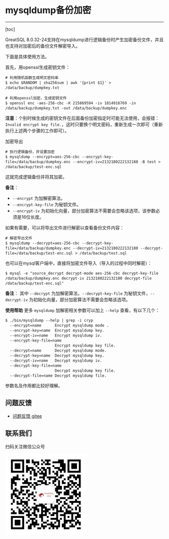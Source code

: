 # mysqldump备份加密
---

[toc]

GreatSQL 8.0.32-24支持在mysqldump进行逻辑备份时产生加密备份文件，并且也支持对加密后的备份文件解密导入。

下面是具体使用方法。

首先，用openssl生成密钥文件：
```
# 利用随机函数生成明文密码串
$ echo $RANDOM | sha256sum | awk '{print $1}' > /data/backup/dumpkey.txt

# 利用openssl加密，生成密钥文件
$ openssl enc -aes-256-cbc -K 215869594 -iv 1814916769 -in /data/backup/dumpkey.txt -out /data/backup/dumpkey.enc
```
**注意**：个别时候生成的密钥文件在后面备份加密指定时可能无法使用，会报错：`Invalid encrypt key file.`，这时只要换个明文密码，重新生成一次即可（重新执行上述两个步骤的工作即可）。

加密导出
```
# 执行逻辑备份，并设置加密
$ mysqldump --encrypt=aes-256-cbc --encrypt-key-file=/data/backup/dumpkey.enc --encrypt-iv=2132180222132180 -B test > /data/backup/test-enc.sql
```
这就完成逻辑备份并将其加密。

**备注**：
- `--encrypt` 为加解密算法。
- `--encrypt-key-file` 为秘钥文件。
- `--encrypt-iv` 为初始化向量，部分加密算法不需要会忽略该选项，该参数必须是16位长度。

如果有需要，可以将导出文件进行解密以查看备份文件内容：
```
# 解密导出文件
$ mysqldump --decrypt=aes-256-cbc --decrypt-key-file=/data/backup/dumpkey.enc --decrypt-iv=2132180222132180 --decrypt-file=/data/backup/test-enc.sql > /data/backup/test.sql
```

也可以在mysql客户端中，直接将加密文件导入（导入的过程中同时解密）：
```
$ mysql -e "source_decrypt decrypt-mode aes-256-cbc decrypt-key-file /data/backup/dumpkey.enc decrypt-iv 2132180222132180 decrypt-file /data/backup/test-enc.sql"
```

**备注**：
其中 `--decrypt` 为加解密算法，`--decrypt-key-file` 为秘钥文件，`--decrypt-iv` 为初始化向量，部分加密算法不需要会忽略该选项。

**使用帮助**
更多 `mysqldump` 加解密相关参数可以加上 `--help` 查看，有以下几个：
```
$ ./bin/mysqldump --help | grep -i cryp
  --encrypt=name      Encrypt mysqldump mode .
  --encrypt-key=name  Encrypt mysqldump key.
  --encrypt-iv=name   Encrypt mysqldump iv.
  --encrypt-key-file=name
                      Encrypt mysqldump key file.
  --decrypt=name      Decrypt mysqldump mode.
  --decrypt-key=name  Decrypt mysqldump key.
  --decrypt-iv=name   Decrypt mysqldump iv.
  --decrypt-key-file=name
                      Decrypt mysqldump key file.
  --decrypt-file=name Decrypt mysqldump file.
```
参数名及作用都比较好理解。

**问题反馈**
---
- [问题反馈 gitee](https://gitee.com/GreatSQL/GreatSQL-Manual/issues)


**联系我们**
---

扫码关注微信公众号

![greatsql-wx](../greatsql-wx.jpg)
